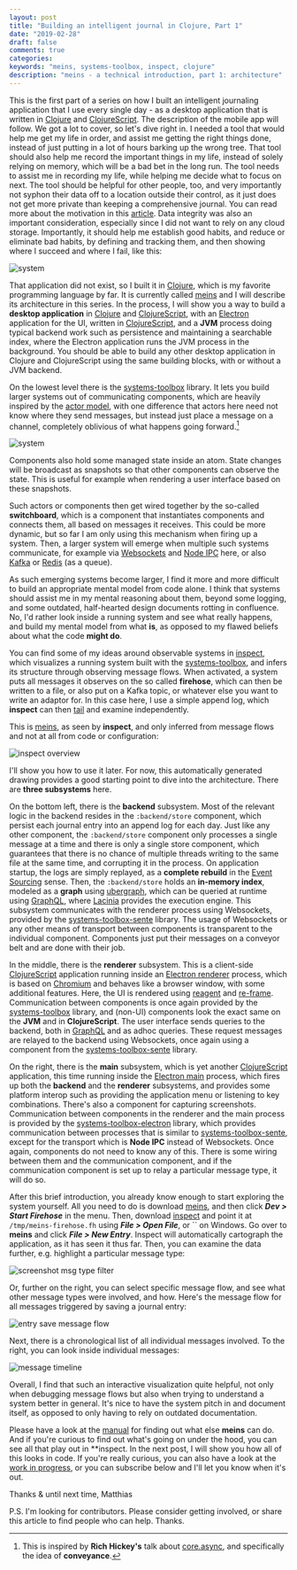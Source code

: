 ```yaml
---
layout: post
title: "Building an intelligent journal in Clojure, Part 1"
date: "2019-02-28"
draft: false
comments: true
categories: 
keywords: "meins, systems-toolbox, inspect, clojure"
description: "meins - a technical introduction, part 1: architecture" 
---
```


This is the first part of a series on how I built an intelligent journaling application that I use every single day - as a desktop application that is written in [Clojure](https://clojure.org) and [ClojureScript](https://clojurescript.org/). The description of the mobile app will follow. We got a lot to cover, so let's dive right in. I needed a tool that would help me get my life in order, and assist me getting the right things done, instead of just putting in a lot of hours barking up the wrong tree. That tool should also help me record the important things in my life, instead of solely relying on memory, which will be a bad bet in the long run. The tool needs to assist me in recording my life, while helping me decide what to focus on next. The tool should be helpful for other people, too, and very importantly not syphon their data off to a location outside their control, as it just does not get more private than keeping a comprehensive journal. You can read more about the motivation in this [article](https://matthiasnehlsen.com/blog/2018/03/15/introducing-meo/). Data integrity was also an important consideration, especially since I did not want to rely on any cloud storage. Importantly, it should help me establish good habits, and reduce or eliminate bad habits, by defining and tracking them, and then showing where I succeed and where I fail, like this:

![system](../images/2019-02-intro/2019-01-07_19.51_habits.png)

That application did not exist, so I built it in [Clojure](https://clojure.org), which is my favorite programming language by far. It is currently called [meins](https://github.com/matthiasn/meins) and I will describe its architecture in this series. In the process, I will show you a way to build a **desktop application** in [Clojure](https://clojure.org) and [ClojureScript](https://clojurescript.org/), with an [Electron](https://electronjs.org/) application for the UI, written in [ClojureScript](https://clojurescript.org/), and a **JVM** process doing typical backend work such as persistence and maintaining a searchable index, where the Electron application runs the JVM process in the background. You should be able to build any other desktop application in Clojure and ClojureScript using the same building blocks, with or without a JVM backend. 

On the lowest level there is the [systems-toolbox](https://github.com/matthiasn/systems-toolbox) library. It lets you build larger systems out of communicating components, which are heavily inspired by the [actor model](https://en.wikipedia.org/wiki/Actor_model), with one difference that actors here need not know where they send messages, but instead just place a message on a channel, completely oblivious of what happens going forward.[^1] 

![system](../images/2019-02-intro/system.png)

Components also hold some managed state inside an atom. State changes will be broadcast as snapshots so that other components can observe the state. This is useful for example when rendering a user interface based on these snapshots.

Such actors or components then get wired together by the so-called **switchboard**, which is a component that instantiates components and connects them, all based on messages it receives. This could be more dynamic, but so far I am only using this mechanism when firing up a system. Then, a larger system will emerge when multiple such systems communicate, for example via [Websockets](https://github.com/matthiasn/systems-toolbox-sente) and [Node IPC](https://github.com/matthiasn/systems-toolbox-electron) here, or also [Kafka](https://github.com/matthiasn/systems-toolbox-kafka) or [Redis](https://github.com/matthiasn/systems-toolbox-redis) (as a queue). 

As such emerging systems become larger, I find it more and more difficult to build an appropriate mental model from code alone. I think that systems should assist me in my mental reasoning about them, beyond some logging, and some outdated, half-hearted design documents rotting in confluence. No, I'd rather look inside a running system and see what really happens, and build my mental model from what **is**, as opposed to my flawed beliefs about what the code **might do**.

You can find some of my ideas around observable systems in [inspect](https://github.com/matthiasn/inspect), which visualizes a running system built with the [systems-toolbox](https://github.com/matthiasn/systems-toolbox), and infers its structure through observing message flows. When activated, a system puts all messages it observes on the so called **firehose**, which can then be written to a file, or also put on a Kafka topic, or whatever else you want to write an adaptor for. In this case here, I use a simple append log, which **inspect** can then [tail](https://en.wikipedia.org/wiki/Tail_(Unix)) and examine independently.

This is [meins](https://github.com/matthiasn/meins), as seen by **inspect**, and only inferred from message flows and not at all from code or configuration:

![inspect overview](../images/2019-02-intro/2019-02-28_18.31.56_system.png)

I'll show you how to use it later. For now, this automatically generated drawing provides a good starting point to dive into the architecture. There are **three subsystems** here. 

On the bottom left, there is the **backend** subsystem. Most of the relevant logic in the backend resides in the `:backend/store` component, which persist each journal entry into an append log for each day. Just like any other component, the `:backend/store` component only processes a single message at a time and there is only a single store component, which guarantees that there is no chance of multiple threads writing to the same file at the same time, and corrupting it in the process. On application startup, the logs are simply replayed, as a **complete rebuild** in the [Event Sourcing](https://martinfowler.com/eaaDev/EventSourcing.html) sense. Then, the `:backend/store` holds an **in-memory index**, modeled as a **graph** using [ubergraph](https://github.com/Engelberg/ubergraph), which can be queried at runtime using [GraphQL](https://graphql.org/), where [Lacinia](https://github.com/walmartlabs/lacinia) provides the execution engine. This subsystem communicates with the renderer process using Websockets, provided by the [systems-toolbox-sente](https://github.com/matthiasn/systems-toolbox-sente) library. The usage of Websockets or any other means of transport between components is transparent to the individual component. Components just put their messages on a conveyor belt and are done with their job.

In the middle, there is the **renderer** subsystem. This is a client-side [ClojureScript](https://clojurescript.org/) application running inside an [Electron renderer](https://electronjs.org/docs/tutorial/application-architecture) process, which is based on [Chromium](https://www.chromium.org/) and behaves like a browser window, with some additional features. Here, the UI is rendered using [reagent](https://github.com/reagent-project/reagent) and [re-frame](https://github.com/Day8/re-frame). Communication between components is once again provided by the [systems-toolbox](https://github.com/matthiasn/systems-toolbox) library, and (non-UI) components look the exact same on the **JVM** and in **ClojureScript**. The user interface sends queries to the backend, both in [GraphQL](https://graphql.org/) and as adhoc queries. These request messages are relayed to the backend using Websockets, once again using a component from the [systems-toolbox-sente](https://github.com/matthiasn/systems-toolbox-sente) library.

On the right, there is the **main** subsystem, which is yet another [ClojureScript](https://clojurescript.org/) application, this time running inside the [Electron main](https://electronjs.org/docs/tutorial/application-architecture) process, which fires up both the **backend** and the **renderer** subsystems, and provides some platform interop such as providing the application menu or listening to key combinations. There's also a component for capturing screenshots. Communication between components in the renderer and the main process is provided by the [systems-toolbox-electron](https://github.com/matthiasn/systems-toolbox-electron) library, which provides communication between processes that is similar to [systems-toolbox-sente](https://github.com/matthiasn/systems-toolbox-sente), except for the transport which is **Node IPC** instead of Websockets. Once again, components do not need to know any of this. There is some wiring between them and the communication component, and if the communication component is set up to relay a particular message type, it will do so.

After this brief introduction, you already know enough to start exploring the system yourself. All you need to do is download [meins](https://github.com/matthiasn/meins/releases), and then click **_Dev > Start Firehose_** in the menu. Then, download [inspect](https://github.com/matthiasn/inspect/releases/) and point it at `/tmp/meins-firehose.fh` using **_File > Open File_**, or `` on Windows. Go over to **meins** and click **_File > New Entry_**. Inspect will automatically cartograph the application, as it has seen it thus far. Then, you can examine the data further, e.g. highlight a particular message type:

![screenshot msg type filter](../images/2019-02-intro/2019-02-28_18.38.1_selected.png)

Or, further on the right, you can select specific message flow, and see what other message types were involved, and how. Here's the message flow for all messages triggered by saving a journal entry:

![entry save message flow](../images/2019-02-intro/2019-02-28_18.41.01_flow.png)

Next, there is a chronological list of all individual messages involved. To the right, you can look inside individual messages:

![message timeline](../images/2019-02-intro/2019-02-05_16.01.34_msg-timeline.png)

Overall, I find that such an interactive visualization quite helpful, not only when debugging message flows but also when trying to understand a system better in general. It's nice to have the system pitch in and document itself, as opposed to only having to rely on outdated documentation.

Please have a look at the [manual](https://meins.readthedocs.io/en/latest/) for finding out what else **meins** can do. And if you're curious to find out what's going on under the hood, you can see all that play out in **inspect. In the next post, I will show you how all of this looks in code. If you're really curious, you can also have a look at the [work in progress](https://github.com/matthiasn/gatsby-blog/blob/master/src/blog/2019-03-06-meins-intro-2.md), or you can subscribe below and I'll let you know when it's out.

Thanks & until next time,
Matthias

P.S. I'm looking for contributors. Please consider getting involved, or share this article to find people who can help. Thanks.

[^1]: This is inspired by **Rich Hickey's** talk about [core.async](https://github.com/matthiasn/talk-transcripts/blob/master/Hickey_Rich/CoreAsync-mostly-text.md), and specifically the idea of **conveyance**.
